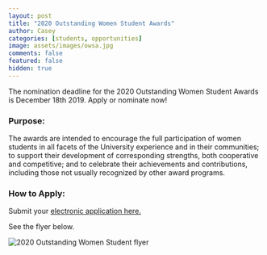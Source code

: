 ```yaml
---
layout: post
title: "2020 Outstanding Women Student Awards"
author: Casey
categories: [students, opportunities]
image: assets/images/owsa.jpg
comments: false
featured: false
hidden: true
---
```

The nomination deadline for the 2020 Outstanding Women Student Awards is December 18th 2019. Apply or nominate now!

### Purpose:
The awards are intended to encourage the full participation
of women students in all facets of the University experience and
in their communities; to support their development of corresponding
strengths, both cooperative and competitive; and to celebrate their
achievements and contributions, including those
not usually recognized by other award programs.

### How to Apply:
Submit your <a href="https://www.niu.edu/president/commissions/women/awards/women-student/nomination.shtml"> electronic application here.</a>


See the flyer below.

<img src="{{ site.baseurl }}/assets/images/2020ows.png" alt="2020 Outstanding Women Student flyer">